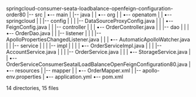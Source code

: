 springcloud-consumer-seata-loadbalance-openfeign-configuration-order80
|-- src
|   •-- main
|       |-- java
|       |   •-- org
|       |       •-- openatom
|       |           •-- springcloud
|       |               |-- config
|       |               |   |-- DataSourceProxyConfig.java
|       |               |   •-- FeignConfig.java
|       |               |-- controller
|       |               |   •-- OrderController.java
|       |               |-- dao
|       |               |   •-- OrderDao.java
|       |               |-- listener
|       |               |   |-- ApolloPropertiesChangedListener.java
|       |               |   •-- AutomaticApolloWatcher.java
|       |               |-- service
|       |               |   |-- impl
|       |               |   |   •-- OrderServiceImpl.java
|       |               |   |-- AccountService.java
|       |               |   |-- OrderService.java
|       |               |   •-- StorageService.java
|       |               •-- OrderServiceConsumerSeatalLoadBalanceOpenFeignConfiguration80.java
|       •-- resources
|           |-- mapper
|           |   •-- OrderMapper.xml
|           |-- apollo-env.properties
|           •-- application.yml
•-- pom.xml

14 directories, 15 files
